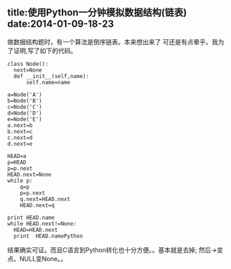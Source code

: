 title:使用Python一分钟模拟数据结构(链表)
date:2014-01-09-18-23
---
做数据结构题时，有一个算法是倒序链表。本来想出来了 可还是有点晕乎。我为了证明,写了如下的代码。


    class Node():
      next=None
      def __init__(self,name):
          self.name=name

    a=Node('A')
    b=Node('B')
    c=Node('C')
    d=Node('D')
    e=Node('E')
    a.next=b
    b.next=c
    c.next=d
    d.next=e

    HEAD=a
    p=HEAD
    p=p.next
    HEAD.next=None
    while p:
    	q=p
    	p=p.next
    	q.next=HEAD.next
    	HEAD.next=q

    print HEAD.name
    while HEAD.next!=None:
      HEAD=HEAD.next
      print  HEAD.namePython


结果确实可证。而且C语言到Python转化也十分方便。。基本就是去掉; 然后->变点。NULL变None。。